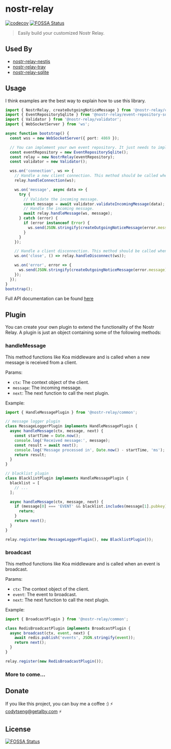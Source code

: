 # nostr-relay

[![codecov](https://codecov.io/gh/CodyTseng/nostr-relay/graph/badge.svg?token=9YG4V34301)](https://codecov.io/gh/CodyTseng/nostr-relay)
[![FOSSA Status](https://app.fossa.com/api/projects/git%2Bgithub.com%2FCodyTseng%2Fnostr-relay.svg?type=shield)](https://app.fossa.com/projects/git%2Bgithub.com%2FCodyTseng%2Fnostr-relay?ref=badge_shield)

> Easily build your customized Nostr Relay.

## Used By

- [nostr-relay-nestjs](https://github.com/CodyTseng/nostr-relay-nestjs)
- [nostr-relay-tray](https://github.com/CodyTseng/nostr-relay-tray)
- [nostr-relay-sqlite](https://github.com/CodyTseng/nostr-relay-sqlite)

## Usage

I think examples are the best way to explain how to use this library.

```typescript
import { NostrRelay, createOutgoingNoticeMessage } from '@nostr-relay/core';
import { EventRepositorySqlite } from '@nostr-relay/event-repository-sqlite';
import { Validator } from '@nostr-relay/validator';
import { WebSocketServer } from 'ws';

async function bootstrap() {
  const wss = new WebSocketServer({ port: 4869 });

  // You can implement your own event repository. It just needs to implement a few methods.
  const eventRepository = new EventRepositorySqlite();
  const relay = new NostrRelay(eventRepository);
  const validator = new Validator();

  wss.on('connection', ws => {
    // Handle a new client connection. This method should be called when a new client connects to the Nostr Relay server.
    relay.handleConnection(ws);

    ws.on('message', async data => {
      try {
        // Validate the incoming message.
        const message = await validator.validateIncomingMessage(data);
        // Handle the incoming message.
        await relay.handleMessage(ws, message);
      } catch (error) {
        if (error instanceof Error) {
          ws.send(JSON.stringify(createOutgoingNoticeMessage(error.message)));
        }
      }
    });

    // Handle a client disconnection. This method should be called when a client disconnects from the Nostr Relay server.
    ws.on('close', () => relay.handleDisconnect(ws));

    ws.on('error', error => {
      ws.send(JSON.stringify(createOutgoingNoticeMessage(error.message)));
    });
  });
}
bootstrap();
```

Full API documentation can be found [here](https://codytseng.github.io/nostr-relay/)

## Plugin

You can create your own plugin to extend the functionality of the Nostr Relay. A plugin is just an object containing some of the following methods:

### handleMessage

This method functions like Koa middleware and is called when a new message is received from a client.

Params:

- `ctx`: The context object of the client.
- `message`: The incoming message.
- `next`: The next function to call the next plugin.

Example:

```typescript
import { HandleMessagePlugin } from '@nostr-relay/common';

// message logger plugin
class MessageLoggerPlugin implements HandleMessagePlugin {
  async handleMessage(ctx, message, next) {
    const startTime = Date.now();
    console.log('Received message:', message);
    const result = await next();
    console.log('Message processed in', Date.now() - startTime, 'ms');
    return result;
  }
}

// blacklist plugin
class BlacklistPlugin implements HandleMessagePlugin {
  blacklist = [
    // ...
  ];

  async handleMessage(ctx, message, next) {
    if (message[0] === 'EVENT' && blacklist.includes(message[1].pubkey)) {
      return;
    }
    return next();
  }
}

relay.register(new MessageLoggerPlugin(), new BlacklistPlugin());
```

### broadcast

This method functions like Koa middleware and is called when an event is broadcast.

Params:

- `ctx`: The context object of the client.
- `event`: The event to broadcast.
- `next`: The next function to call the next plugin.

Example:

```typescript
import { BroadcastPlugin } from '@nostr-relay/common';

class RedisBroadcastPlugin implements BroadcastPlugin {
  async broadcast(ctx, event, next) {
    await redis.publish('events', JSON.stringify(event));
    return next();
  }
}

relay.register(new RedisBroadcastPlugin());
```

### More to come...

## Donate

If you like this project, you can buy me a coffee :) ⚡️ codytseng@getalby.com ⚡️

## License

[![FOSSA Status](https://app.fossa.com/api/projects/git%2Bgithub.com%2FCodyTseng%2Fnostr-relay.svg?type=large)](https://app.fossa.com/projects/git%2Bgithub.com%2FCodyTseng%2Fnostr-relay?ref=badge_large)
